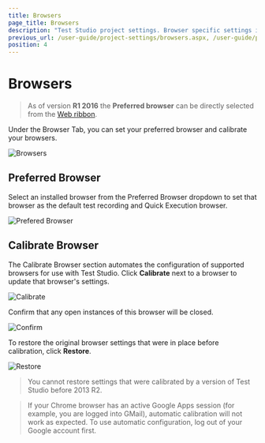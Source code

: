 ```yaml
---
title: Browsers
page_title: Browsers
description: "Test Studio project settings. Browser specific settings in Test Studio. Configure browsers in Test Studio. Calibrate Browsers in Test Studio. Set Preferred browser for recording and execution"
previous_url: /user-guide/project-settings/browsers.aspx, /user-guide/project-settings/browsers
position: 4
---
```

# Browsers

> As of version **R1 2016** the **Preferred browser** can be directly selected from the <a href="/getting-started/test-execution/quick-execution" target="_blank">Web ribbon</a>.

Under the Browser Tab, you can set your preferred browser and calibrate your browsers. 

![Browsers][1]

## Preferred Browser

Select an installed browser from the Preferred Browser dropdown to set that browser as the default test recording and Quick Execution browser.

![Prefered Browser][2]

## Calibrate Browser

The Calibrate Browser section automates the configuration of supported browsers for use with Test Studio. Click **Calibrate** next to a browser to update that browser's settings.

![Calibrate][3]

Confirm that any open instances of this browser will be closed.

![Confirm][4]

To restore the original browser settings that were in place before calibration, click **Restore**.

![Restore][5]

> You cannot restore settings that were calibrated by a version of Test Studio before 2013 R2.


> If your Chrome browser has an active Google Apps session (for example, you are logged into GMail), automatic calibration will not work as expected. To use automatic configuration, log out of your Google account first.

[1]: /img/features/project-settings/browsers/fig1.png
[2]: /img/features/project-settings/browsers/fig2.png
[3]: /img/features/project-settings/browsers/fig3.png
[4]: /img/features/project-settings/browsers/fig4.png
[5]: /img/features/project-settings/browsers/fig5.png
